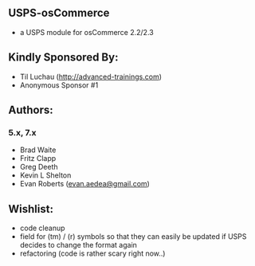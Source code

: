 ## USPS-osCommerce
- a USPS module for osCommerce 2.2/2.3

## Kindly Sponsored By:
- Til Luchau (http://advanced-trainings.com)
- Anonymous Sponsor #1


## Authors:

### 5.x, 7.x
- Brad Waite
- Fritz Clapp
- Greg Deeth
- Kevin L Shelton
- Evan Roberts (evan.aedea@gmail.com)


## Wishlist: 
- code cleanup
- field for (tm) / (r) symbols so that they can easily be updated if USPS decides to change the format again
- refactoring (code is rather scary right now..)

